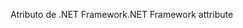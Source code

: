 <span data-ttu-id="99586-101">Atributo de .NET Framework</span><span class="sxs-lookup"><span data-stu-id="99586-101">.NET Framework attribute</span></span>